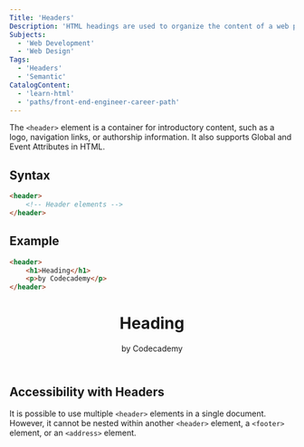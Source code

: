 ```yaml
---
Title: 'Headers'
Description: 'HTML headings are used to organize the content of a web page. They are used to label sections of content and to help users quickly scan and understand the page.'
Subjects:
  - 'Web Development'
  - 'Web Design'
Tags:
  - 'Headers'
  - 'Semantic'
CatalogContent:
  - 'learn-html'
  - 'paths/front-end-engineer-career-path'
---
```


The `<header>` element is a container for introductory content, such as a logo, navigation links, or authorship information. It also supports Global and Event Attributes in HTML.

## Syntax

```html
<header>
    <!-- Header elements -->
</header>
```

## Example

```html
<header>
    <h1>Heading</h1>
    <p>by Codecademy</p>
</header>
```

<header>
    <h1>Heading</h1>
    <p>by Codecademy</p>
</header>

## Accessibility with Headers

It is possible to use multiple `<header>` elements in a single document. However, it cannot be nested within another `<header>` element, a `<footer>` element, or an `<address>` element.
